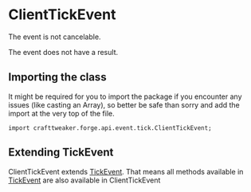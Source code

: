 # ClientTickEvent

The event is not cancelable.

The event does not have a result.

## Importing the class

It might be required for you to import the package if you encounter any issues (like casting an Array), so better be safe than sorry and add the import at the very top of the file.
```zenscript
import crafttweaker.forge.api.event.tick.ClientTickEvent;
```


## Extending TickEvent

ClientTickEvent extends [TickEvent](/forge/api/event/tick/TickEvent). That means all methods available in [TickEvent](/forge/api/event/tick/TickEvent) are also available in ClientTickEvent

